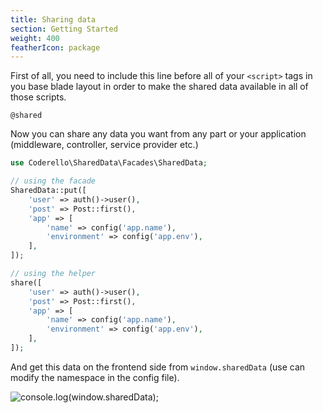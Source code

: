```yaml
---
title: Sharing data
section: Getting Started
weight: 400
featherIcon: package
---
```


First of all, you need to include this line before all of your `<script>` tags in you base blade layout in order to make the shared data available in all of those scripts.

```blade
@shared
```

Now you can share any data you want from any part or your application (middleware, controller, service provider etc.)

```php
use Coderello\SharedData\Facades\SharedData;

// using the facade
SharedData::put([
    'user' => auth()->user(),
    'post' => Post::first(),
    'app' => [
        'name' => config('app.name'),
        'environment' => config('app.env'),
    ],
]);

// using the helper
share([
    'user' => auth()->user(),
    'post' => Post::first(),
    'app' => [
        'name' => config('app.name'),
        'environment' => config('app.env'),
    ],
]);
```

And get this data on the frontend side from `window.sharedData` (use can modify the namespace in the config file).

![console.log(window.sharedData);]({{assets}}/window-shared-data.png)

